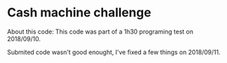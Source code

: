 # Cash machine challenge
About this code:
This code was part of a 1h30 programing test on 2018/09/10.

Submited code wasn't good enought, I've fixed a few things on 2018/09/11.

